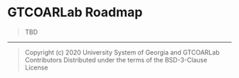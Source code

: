 # GTCOARLab Roadmap

> TBD

---

> Copyright (c) 2020 University System of Georgia and GTCOARLab Contributors
> Distributed under the terms of the BSD-3-Clause License
